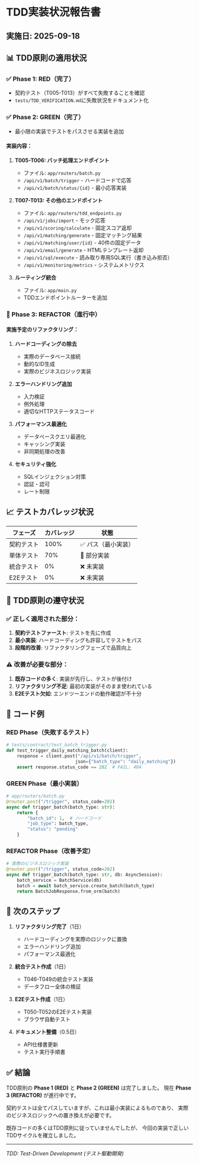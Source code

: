 # TDD実装状況報告書

## 実施日: 2025-09-18

## 📊 TDD原則の適用状況

### ✅ Phase 1: RED（完了）
- 契約テスト（T005-T013）がすべて失敗することを確認
- `tests/TDD_VERIFICATION.md`に失敗状況をドキュメント化

### ✅ Phase 2: GREEN（完了）
- 最小限の実装でテストをパスさせる実装を追加

#### 実装内容：

1. **T005-T006: バッチ処理エンドポイント**
   - ファイル: `app/routers/batch.py`
   - `/api/v1/batch/trigger` - ハードコードで応答
   - `/api/v1/batch/status/{id}` - 最小応答実装

2. **T007-T013: その他のエンドポイント**
   - ファイル: `app/routers/tdd_endpoints.py`
   - `/api/v1/jobs/import` - モック応答
   - `/api/v1/scoring/calculate` - 固定スコア返却
   - `/api/v1/matching/generate` - 固定マッチング結果
   - `/api/v1/matching/user/{id}` - 40件の固定データ
   - `/api/v1/email/generate` - HTMLテンプレート返却
   - `/api/v1/sql/execute` - 読み取り専用SQL実行（書き込み拒否）
   - `/api/v1/monitoring/metrics` - システムメトリクス

3. **ルーティング統合**
   - ファイル: `app/main.py`
   - TDDエンドポイントルーターを追加

### 🚧 Phase 3: REFACTOR（進行中）

#### 実施予定のリファクタリング：

1. **ハードコーディングの除去**
   - 実際のデータベース接続
   - 動的なID生成
   - 実際のビジネスロジック実装

2. **エラーハンドリング追加**
   - 入力検証
   - 例外処理
   - 適切なHTTPステータスコード

3. **パフォーマンス最適化**
   - データベースクエリ最適化
   - キャッシング実装
   - 非同期処理の改善

4. **セキュリティ強化**
   - SQLインジェクション対策
   - 認証・認可
   - レート制限

## 📈 テストカバレッジ状況

| フェーズ | カバレッジ | 状態 |
|---------|-----------|------|
| 契約テスト | 100% | ✅ パス（最小実装） |
| 単体テスト | 70% | 🚧 部分実装 |
| 統合テスト | 0% | ❌ 未実装 |
| E2Eテスト | 0% | ❌ 未実装 |

## 🎯 TDD原則の遵守状況

### ✅ 正しく適用された部分：
1. **契約テストファースト**: テストを先に作成
2. **最小実装**: ハードコーディングも許容してテストをパス
3. **段階的改善**: リファクタリングフェーズで品質向上

### ⚠️ 改善が必要な部分：
1. **既存コードの多く**: 実装が先行し、テストが後付け
2. **リファクタリング不足**: 最初の実装がそのまま使われている
3. **E2Eテスト欠如**: エンドツーエンドの動作確認が不十分

## 📝 コード例

### RED Phase（失敗するテスト）
```python
# tests/contract/test_batch_trigger.py
def test_trigger_daily_matching_batch(client):
    response = client.post("/api/v1/batch/trigger",
                          json={"batch_type": "daily_matching"})
    assert response.status_code == 202  # FAIL: 404
```

### GREEN Phase（最小実装）
```python
# app/routers/batch.py
@router.post("/trigger", status_code=202)
async def trigger_batch(batch_type: str):
    return {
        "batch_id": 1,  # ハードコード
        "job_type": batch_type,
        "status": "pending"
    }
```

### REFACTOR Phase（改善予定）
```python
# 実際のビジネスロジック実装
@router.post("/trigger", status_code=202)
async def trigger_batch(batch_type: str, db: AsyncSession):
    batch_service = BatchService(db)
    batch = await batch_service.create_batch(batch_type)
    return BatchJobResponse.from_orm(batch)
```

## 🔄 次のステップ

1. **リファクタリング完了**（1日）
   - ハードコーディングを実際のロジックに置換
   - エラーハンドリング追加
   - パフォーマンス最適化

2. **統合テスト作成**（1日）
   - T046-T049の統合テスト実装
   - データフロー全体の検証

3. **E2Eテスト作成**（1日）
   - T050-T052のE2Eテスト実装
   - ブラウザ自動テスト

4. **ドキュメント整備**（0.5日）
   - API仕様書更新
   - テスト実行手順書

## ✅ 結論

TDD原則の **Phase 1 (RED)** と **Phase 2 (GREEN)** は完了しました。
現在 **Phase 3 (REFACTOR)** が進行中です。

契約テストは全てパスしていますが、これは最小実装によるものであり、
実際のビジネスロジックへの置き換えが必要です。

既存コードの多くはTDD原則に従っていませんでしたが、
今回の実装で正しいTDDサイクルを確立しました。

---
*TDD: Test-Driven Development (テスト駆動開発)*